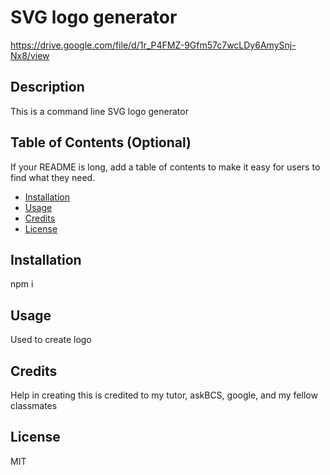 # SVG logo generator

https://drive.google.com/file/d/1r_P4FMZ-9Gfm57c7wcLDy6AmySnj-Nx8/view

## Description
    
This is a command line SVG logo generator 


   
    
## Table of Contents (Optional)
    
If your README is long, add a table of contents to make it easy for users to find what they need.
    
- [Installation](#installation)
- [Usage](#usage)
- [Credits](#credits)
- [License](#license)
    
## Installation
    
npm i
## Usage
    
Used to create logo
    
## Credits
    
Help in creating this is credited to my tutor, askBCS, google, and my fellow classmates    

## License

MIT
    
    
